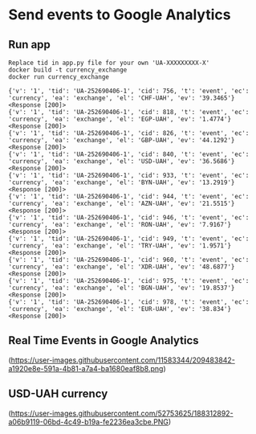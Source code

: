 # Send events to Google Analytics

## Run app
```
Replace tid in app.py file for your own 'UA-XXXXXXXXX-X'
docker build -t currency_exchange
docker run currency_exchange
```

```
{'v': '1', 'tid': 'UA-252690406-1', 'cid': 756, 't': 'event', 'ec': 'currency', 'ea': 'exchange', 'el': 'CHF-UAH', 'ev': '39.3465'}
<Response [200]>
{'v': '1', 'tid': 'UA-252690406-1', 'cid': 818, 't': 'event', 'ec': 'currency', 'ea': 'exchange', 'el': 'EGP-UAH', 'ev': '1.4774'}
<Response [200]>
{'v': '1', 'tid': 'UA-252690406-1', 'cid': 826, 't': 'event', 'ec': 'currency', 'ea': 'exchange', 'el': 'GBP-UAH', 'ev': '44.1292'}
<Response [200]>
{'v': '1', 'tid': 'UA-252690406-1', 'cid': 840, 't': 'event', 'ec': 'currency', 'ea': 'exchange', 'el': 'USD-UAH', 'ev': '36.5686'}
<Response [200]>
{'v': '1', 'tid': 'UA-252690406-1', 'cid': 933, 't': 'event', 'ec': 'currency', 'ea': 'exchange', 'el': 'BYN-UAH', 'ev': '13.2919'}
<Response [200]>
{'v': '1', 'tid': 'UA-252690406-1', 'cid': 944, 't': 'event', 'ec': 'currency', 'ea': 'exchange', 'el': 'AZN-UAH', 'ev': '21.5515'}
<Response [200]>
{'v': '1', 'tid': 'UA-252690406-1', 'cid': 946, 't': 'event', 'ec': 'currency', 'ea': 'exchange', 'el': 'RON-UAH', 'ev': '7.9167'}
<Response [200]>
{'v': '1', 'tid': 'UA-252690406-1', 'cid': 949, 't': 'event', 'ec': 'currency', 'ea': 'exchange', 'el': 'TRY-UAH', 'ev': '1.9571'}
<Response [200]>
{'v': '1', 'tid': 'UA-252690406-1', 'cid': 960, 't': 'event', 'ec': 'currency', 'ea': 'exchange', 'el': 'XDR-UAH', 'ev': '48.6877'}
<Response [200]>
{'v': '1', 'tid': 'UA-252690406-1', 'cid': 975, 't': 'event', 'ec': 'currency', 'ea': 'exchange', 'el': 'BGN-UAH', 'ev': '19.8537'}
<Response [200]>
{'v': '1', 'tid': 'UA-252690406-1', 'cid': 978, 't': 'event', 'ec': 'currency', 'ea': 'exchange', 'el': 'EUR-UAH', 'ev': '38.834'}
<Response [200]>
```

## Real Time Events in Google Analytics
(https://user-images.githubusercontent.com/11583344/209483842-a1920e8e-591a-4b81-a7a4-ba1680eaf8b8.png)

## USD-UAH currency
(https://user-images.githubusercontent.com/52753625/188312892-a06b9119-06bd-4c49-b19a-fe2236ea3cbe.PNG)
